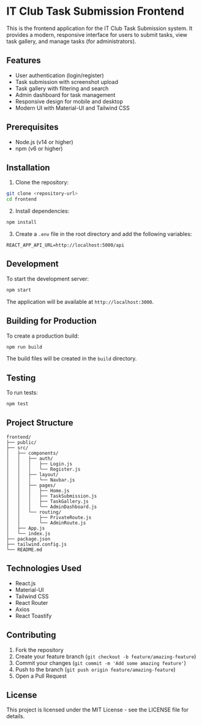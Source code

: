 # IT Club Task Submission Frontend

This is the frontend application for the IT Club Task Submission system. It provides a modern, responsive interface for users to submit tasks, view task gallery, and manage tasks (for administrators).

## Features

- User authentication (login/register)
- Task submission with screenshot upload
- Task gallery with filtering and search
- Admin dashboard for task management
- Responsive design for mobile and desktop
- Modern UI with Material-UI and Tailwind CSS

## Prerequisites

- Node.js (v14 or higher)
- npm (v6 or higher)

## Installation

1. Clone the repository:
```bash
git clone <repository-url>
cd frontend
```

2. Install dependencies:
```bash
npm install
```

3. Create a `.env` file in the root directory and add the following variables:
```
REACT_APP_API_URL=http://localhost:5000/api
```

## Development

To start the development server:

```bash
npm start
```

The application will be available at `http://localhost:3000`.

## Building for Production

To create a production build:

```bash
npm run build
```

The build files will be created in the `build` directory.

## Testing

To run tests:

```bash
npm test
```

## Project Structure

```
frontend/
├── public/
├── src/
│   ├── components/
│   │   ├── auth/
│   │   │   ├── Login.js
│   │   │   └── Register.js
│   │   ├── layout/
│   │   │   └── Navbar.js
│   │   ├── pages/
│   │   │   ├── Home.js
│   │   │   ├── TaskSubmission.js
│   │   │   ├── TaskGallery.js
│   │   │   └── AdminDashboard.js
│   │   └── routing/
│   │       ├── PrivateRoute.js
│   │       └── AdminRoute.js
│   ├── App.js
│   └── index.js
├── package.json
├── tailwind.config.js
└── README.md
```

## Technologies Used

- React.js
- Material-UI
- Tailwind CSS
- React Router
- Axios
- React Toastify

## Contributing

1. Fork the repository
2. Create your feature branch (`git checkout -b feature/amazing-feature`)
3. Commit your changes (`git commit -m 'Add some amazing feature'`)
4. Push to the branch (`git push origin feature/amazing-feature`)
5. Open a Pull Request

## License

This project is licensed under the MIT License - see the LICENSE file for details. 
